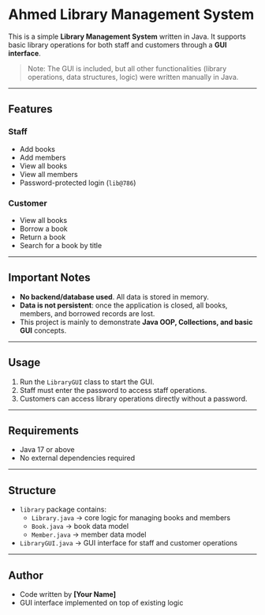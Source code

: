 # Ahmed Library Management System

This is a simple **Library Management System** written in Java. It supports basic library operations for both staff and customers through a **GUI interface**.

> Note: The GUI is included, but all other functionalities (library operations, data structures, logic) were written manually in Java.  

---

## Features

### Staff
- Add books
- Add members
- View all books
- View all members
- Password-protected login (`lib@786`)

### Customer
- View all books
- Borrow a book
- Return a book
- Search for a book by title

---

## Important Notes
- **No backend/database used**. All data is stored in memory.  
- **Data is not persistent**: once the application is closed, all books, members, and borrowed records are lost.  
- This project is mainly to demonstrate **Java OOP, Collections, and basic GUI** concepts.

---

## Usage
1. Run the `LibraryGUI` class to start the GUI.  
2. Staff must enter the password to access staff operations.  
3. Customers can access library operations directly without a password.

---

## Requirements
- Java 17 or above
- No external dependencies required

---

## Structure
- `library` package contains:
  - `Library.java` → core logic for managing books and members
  - `Book.java` → book data model
  - `Member.java` → member data model
- `LibraryGUI.java` → GUI interface for staff and customer operations

---

## Author
- Code written by **[Your Name]**  
- GUI interface implemented on top of existing logic

